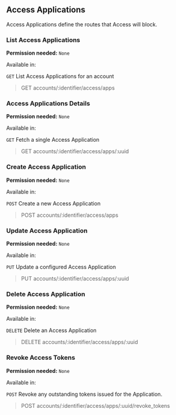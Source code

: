 ## Access Applications

Access Applications define the routes that Access will block.

### List Access Applications

**Permission needed:** `None`

Available in:



`GET` List Access Applications for an account

> GET accounts/:identifier/access/apps


### Access Applications Details

**Permission needed:** `None`

Available in:



`GET` Fetch a single Access Application

> GET accounts/:identifier/access/apps/:uuid


### Create Access Application

**Permission needed:** `None`

Available in:



`POST` Create a new Access Application

> POST accounts/:identifier/access/apps


### Update Access Application

**Permission needed:** `None`

Available in:



`PUT` Update a configured Access Application

> PUT accounts/:identifier/access/apps/:uuid


### Delete Access Application

**Permission needed:** `None`

Available in:



`DELETE` Delete an Access Application

> DELETE accounts/:identifier/access/apps/:uuid


### Revoke Access Tokens

**Permission needed:** `None`

Available in:



`POST` Revoke any outstanding tokens issued for the Application.

> POST accounts/:identifier/access/apps/:uuid/revoke_tokens

